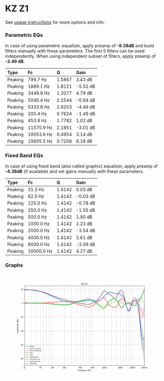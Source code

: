 # KZ Z1
See [usage instructions](https://github.com/jaakkopasanen/AutoEq#usage) for more options and info.

### Parametric EQs
In case of using parametric equalizer, apply preamp of **-9.38dB** and build filters manually
with these parameters. The first 5 filters can be used independently.
When using independent subset of filters, apply preamp of **-3.49 dB**.

| Type    | Fc         |      Q | Gain     |
|:--------|:-----------|:-------|:---------|
| Peaking | 799.7 Hz   | 1.5867 | 3.43 dB  |
| Peaking | 1889.1 Hz  | 1.8121 | -5.52 dB |
| Peaking | 3449.8 Hz  | 1.2077 | 4.79 dB  |
| Peaking | 5040.4 Hz  | 2.2544 | -0.94 dB |
| Peaking | 5333.8 Hz  | 2.9203 | -4.46 dB |
| Peaking | 205.4 Hz   | 0.7624 | -1.49 dB |
| Peaking | 453.8 Hz   | 1.7782 | 1.02 dB  |
| Peaking | 11570.9 Hz | 2.1851 | -3.01 dB |
| Peaking | 19053.6 Hz | 0.4954 | 3.14 dB  |
| Peaking | 19605.5 Hz | 0.7258 | 6.18 dB  |

### Fixed Band EQs
In case of using fixed band (also called graphic) equalizer, apply preamp of **-4.38dB**
(if available) and set gains manually with these parameters.

| Type    | Fc         |      Q | Gain     |
|:--------|:-----------|:-------|:---------|
| Peaking | 31.3 Hz    | 1.4142 | 0.03 dB  |
| Peaking | 62.5 Hz    | 1.4142 | -0.03 dB |
| Peaking | 125.0 Hz   | 1.4142 | -0.78 dB |
| Peaking | 250.0 Hz   | 1.4142 | -1.55 dB |
| Peaking | 500.0 Hz   | 1.4142 | 1.90 dB  |
| Peaking | 1000.0 Hz  | 1.4142 | 2.23 dB  |
| Peaking | 2000.0 Hz  | 1.4142 | -3.54 dB |
| Peaking | 4000.0 Hz  | 1.4142 | 2.61 dB  |
| Peaking | 8000.0 Hz  | 1.4142 | -2.09 dB |
| Peaking | 16000.0 Hz | 1.4142 | 4.27 dB  |

### Graphs
![](./KZ%20Z1.png)